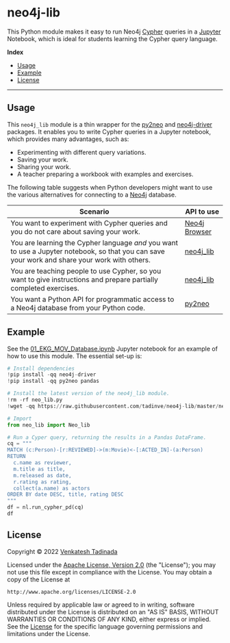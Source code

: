 # neo4j-lib

This Python module makes it easy to run Neo4j [Cypher](https://neo4j.com/developer/cypher/) queries in a [Jupyter](https://jupyter.org/) Notebook, which is ideal for students learning the Cypher query language.

**Index**

- [Usage](#usage)
- [Example](#example)
- [License](#license)

---

## Usage

This `neo4j_lib` module is a thin wrapper for the [py2neo](https://pypi.org/project/py2neo/) and [neo4j-driver](https://pypi.org/project/neo4j-driver/) packages. It enables you to write Cypher queries in a Jupyter notebook, which provides many advantages, such as:

- Experimenting with different query variations.
- Saving your work.
- Sharing your work.
- A teacher preparing a workbook with examples and exercises.

The following table suggests when Python developers might want to use the various alternatives for connecting to a [Neo4j](https://neo4j.com/) database.

| Scenario                                                                                                                                       | API to use                                                      |
| ---------------------------------------------------------------------------------------------------------------------------------------------- | --------------------------------------------------------------- |
| You want to experiment with Cypher queries and you do not care about saving your work.                                                         | [Neo4j Browser](https://neo4j.com/docs/browser-manual/current/) |
| You are learning the Cypher language _and_ you want to use a Jupyter notebook, so that you can save your work and share your work with others. | [neo4j_lib](./)                                                 |
| You are teaching people to use Cypher, so you want to give instructions and prepare partially completed exercises.                             | [neo4j_lib](./)                                                 |
| You want a Python API for programmatic access to a Neo4j database from your Python code.                                                       | [py2neo](https://pypi.org/project/py2neo/)                      |

## Example

See the [01_EKG_MOV_Database.ipynb](./01_EKG_MOV_Database.ipynb) Jupyter notebook for an example of how to use this module. The essential set-up is:

```python
# Install dependencies
!pip install -qq neo4j-driver
!pip install -qq py2neo pandas

# Install the latest version of the neo4j_lib module.
!rm -rf neo_lib.py
!wget -qq https://raw.githubusercontent.com/tadinve/neo4j-lib/master/neo_lib.py -O neo_lib.py

# Import
from neo_lib import Neo_lib

# Run a Cyper query, returning the results in a Pandas DataFrame.
cq = """
MATCH (c:Person)-[r:REVIEWED]->(m:Movie)<-[:ACTED_IN]-(a:Person)
RETURN
  c.name as reviewer,
  m.title as title,
  m.released as date,
  r.rating as rating,
  collect(a.name) as actors
ORDER BY date DESC, title, rating DESC
"""
df = nl.run_cypher_pd(cq)
df
```

## License

Copyright &#169; 2022 [Venkatesh Tadinada](venkat@solivar.com)

Licensed under the [Apache License, Version 2.0](./LICENSE) (the "License"); you may not use this file except in compliance with the License. You may obtain a copy of the License at

    http://www.apache.org/licenses/LICENSE-2.0

Unless required by applicable law or agreed to in writing, software distributed under the License is distributed on an "AS IS" BASIS, WITHOUT WARRANTIES OR CONDITIONS OF ANY KIND, either express or implied. See the [License](./LICENSE) for the specific language governing permissions and limitations under the License.
